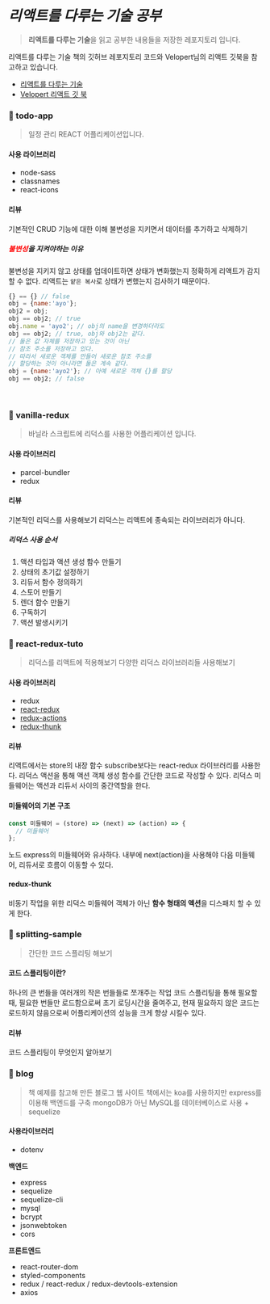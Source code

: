 # _리액트를 다루는 기술 공부_

> **리액트를 다루는 기술**을 읽고 공부한 내용들을 저장한 레포지토리 입니다.

리액트를 다루는 기술 책의 깃허브 레포지토리 코드와 Velopert님의 리액트 깃북을 참고하고 있습니다.

- [리액트를 다루는 기술](https://github.com/velopert/learning-react)
- [Velopert 리액트 깃 북](https://react.vlpt.us/)

### 🔮 todo-app

> 일정 관리 REACT 어플리케이션입니다.

#### 사용 라이브러리

- node-sass
- classnames
- react-icons

#### 리뷰

기본적인 CRUD 기능에 대한 이해
불변성을 지키면서 데이터를 추가하고 삭제하기

##### <span style='color:red;'>불변성</span>을 지켜야하는 이유

불변성을 지키지 않고 상태를 업데이트하면 상태가 변화했는지 정확하게 리액트가 감지할 수 없다.
리액트는 `얕은 복사`로 상태가 변했는지 검사하기 때문이다.

```javascript
{} == {} // false
obj = {name:'ayo'};
obj2 = obj;
obj == obj2; // true
obj.name = 'ayo2'; // obj의 name을 변경하더라도
obj == obj2; // true, obj와 obj2는 같다.
// 둘은 값 자체를 저장하고 있는 것이 아닌
// 참조 주소를 저장하고 있다.
// 따라서 새로운 객체를 만들어 새로운 참조 주소를
// 할당하는 것이 아니라면 둘은 계속 같다.
obj = {name:'ayo2'}; // 아예 새로운 객체 {}를 할당
obj == obj2; // false
```

<br/>

### 🔮 vanilla-redux

> 바닐라 스크립트에 리덕스를 사용한 어플리케이션 입니다.

#### 사용 라이브러리

- parcel-bundler
- redux

#### 리뷰

기본적인 리덕스를 사용해보기
리덕스는 리액트에 종속되는 라이브러리가 아니다.

##### 리덕스 사용 순서

1. 액션 타입과 액션 생성 함수 만들기
2. 상태의 초기값 설정하기
3. 리듀서 함수 정의하기
4. 스토어 만들기
5. 렌더 함수 만들기
6. 구독하기
7. 액션 발생시키기
   <br/>

### 🔮 react-redux-tuto

> 리덕스를 리액트에 적용해보기
> 다양한 리덕스 라이브러리들 사용해보기

#### 사용 라이브러리

- redux
- [react-redux](https://react-redux.js.org/)
- [redux-actions](https://github.com/redux-utilities/redux-actions)
- [redux-thunk](https://github.com/reduxjs/redux-thunk)

#### 리뷰

리액트에서는 store의 내장 함수 subscribe보다는 react-redux 라이브러리를 사용한다.
리덕스 액션을 통해 액션 객체 생성 함수를 간단한 코드로 작성할 수 있다.
리덕스 미들웨어는 액션과 리듀서 사이의 중간역할을 한다.

#### 미들웨어의 기본 구조

```js
const 미들웨어 = (store) => (next) => (action) => {
  // 미들웨어
};
```

노드 express의 미들웨어와 유사하다. 내부에 next(action)을 사용해야 다음 미들웨어, 리듀서로 흐름이 이동할 수 있다.

#### redux-thunk

비동기 작업을 위한 리덕스 미들웨어
객체가 아닌 **함수 형태의 액션**을 디스패치 할 수 있게 한다.

### 🔮 splitting-sample

> 간단한 코드 스플리팅 해보기

#### 코드 스플리팅이란?

하나의 큰 번들을 여러개의 작은 번들들로 쪼개주는 작업
코드 스플리팅을 통해 필요할 때, 필요한 번들만 로드함으로써 초기 로딩시간을 줄여주고, 현재 필요하지 않은 코드는 로드하지 않음으로써 어플리케이션의 성능을 크게 향상 시킬수 있다.

#### 리뷰

코드 스플리팅이 무엇인지 알아보기
<br/>

### 🔮 blog

> 책 예제를 참고해 만든 블로그 웹 사이트
> 책에서는 koa를 사용하지만 express를 이용해 백엔드를 구축
> mongoDB가 아닌 MySQL를 데이터베이스로 사용 + sequelize

#### 사용라이브러리

- dotenv

**백엔드**

- express
- sequelize
- sequelize-cli
- mysql
- bcrypt
- jsonwebtoken
- cors

**프론트엔드**

- react-router-dom
- styled-components
- redux / react-redux / redux-devtools-extension
- axios
